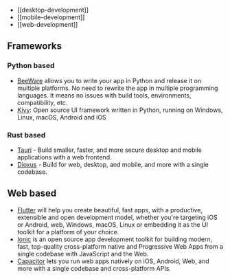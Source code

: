 

- [[desktop-development]]
- [[mobile-development]]
- [[web-development]]


## Frameworks

### Python based
- [BeeWare](https://github.com/beeware) allows you to write your app in Python and release it on multiple platforms. No need to rewrite the app in multiple programming languages. It means no issues with build tools, environments, compatibility, etc.
- [Kivy](https://github.com/kivy/kivy): Open source UI framework written in Python, running on Windows, Linux, macOS, Android and iOS

### Rust based
- [Tauri](https://github.com/tauri-apps/tauri) - Build smaller, faster, and more secure desktop and mobile applications with a web frontend.
- [Dioxus](https://github.com/DioxusLabs/dioxus) - Build for web, desktop, and mobile, and more with a single codebase.

## Web based
- [Flutter](https://github.com/flutter/flutter) will help you create beautiful, fast apps, with a productive, extensible and open development model, whether you're targeting iOS or Android, web, Windows, macOS, Linux or embedding it as the UI toolkit for a platform of your choice.
- [Ionic](https://github.com/ionic-team/ionic-framework) is an open source app development toolkit for building modern, fast, top-quality cross-platform native and Progressive Web Apps from a single codebase with JavaScript and the Web.
- [Capacitor](https://github.com/ionic-team/capacitor) lets you run web apps natively on iOS, Android, Web, and more with a single codebase and cross-platform APIs.

